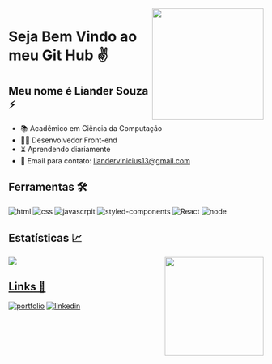 
<div>
    <img height="220em" align="right" src="https://i.pinimg.com/originals/b3/26/51/b326517cd8ca44b939a1bee41a7f103c.gif">
</div>


# Seja Bem Vindo ao meu Git Hub ✌
## Meu nome é Liander Souza ⚡

- 📚 Acadêmico em Ciência da Computação <br>
- 👨‍💻 Desenvolvedor Front-end <br>
-  ⏳ Aprendendo diariamente
- 📧 Email para contato: liandervinicius13@gmail.com

## Ferramentas 🛠
  <div style="display: inline_block"> 
    <img align="center" alt="html" src="https://img.shields.io/badge/HTML5-E34F26?style=for-the-badge&logo=html5&logoColor=white"> 
    <img align="center" alt="css" src="https://img.shields.io/badge/CSS3-1572B6?style=for-the-badge&logo=css3&logoColor=white">
    <img align="center" alt="javascrpit" src="https://img.shields.io/badge/JavaScript-F7DF1E?style=for-the-badge&logo=javascript&logoColor=black"> 
    <img align="center" alt="styled-components" src="https://img.shields.io/badge/styled--components-DB7093?style=for-the-badge&logo=styled-components&logoColor=white"> 
    <img align="center" alt="React" src="https://img.shields.io/badge/React-20232A?style=for-the-badge&logo=react&logoColor=61DAFB"> 
    <img align="center" alt="node" src="https://img.shields.io/badge/Node.js-43853D?style=for-the-badge&logo=node.js&logoColor=white"> 
  </div>
  
## Estatísticas 📈

  <div>
      <a href="https://github.com/Lianderdev">
      <img src="https://github-readme-streak-stats.herokuapp.com/?user=Lianderdev&theme=dark&hide_border=false"/>
      <img height="195em" align="right" src="https://github-readme-stats.vercel.app/api/top-langs/?username=Lianderdev&size_weight=0.5&count_weight=0.5&theme=dark" src="https://github.com/anuraghazra/github-readme-stats"/>
  </div>

## Links 🔗
[![portfolio](https://img.shields.io/badge/portfolio-000?style=for-the-badge&logo=ko-fi&logoColor=white)](https://portfolio-liander.vercel.app/)
[![linkedin](https://img.shields.io/badge/linkedin-0A66C2?style=for-the-badge&logo=linkedin&logoColor=white)](https://www.linkedin.com/in/liander-vinicius/)
      
